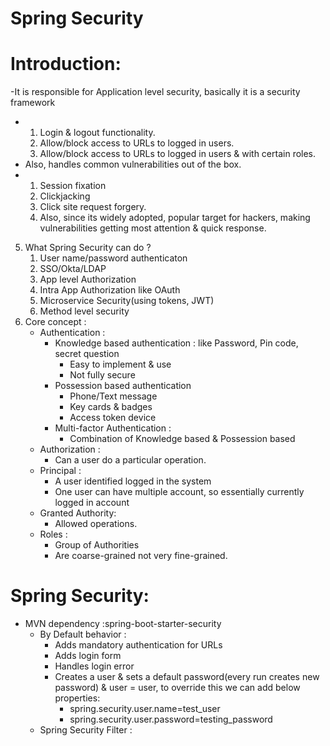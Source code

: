# Spring Security
# Introduction:


-It is responsible for Application level security, basically it is a security framework
- 1. Login & logout functionality.
  2. Allow/block access to URLs to logged in users. 
  3. Allow/block access to URLs to logged in users & with certain roles. 
- Also, handles common vulnerabilities out of the box. 
- 1. Session fixation 
  2. Clickjacking
  3. Click site request forgery. 
  4. Also, since its widely adopted, popular target for hackers, making vulnerabilities getting most attention & quick response. 
5. What Spring Security can do ? 
   1. User name/password authenticaton
   2. SSO/Okta/LDAP
   3. App level Authorization
   4. Intra App Authorization like OAuth
   5. Microservice Security(using tokens, JWT)
   6. Method level security
4. Core concept :
   + Authentication : 
     + Knowledge based authentication : like Password, Pin code, secret question
       + Easy to implement & use
       + Not fully secure
     + Possession based authentication 
       + Phone/Text message
       + Key cards & badges 
       + Access token device
     + Multi-factor Authentication : 
       + Combination of Knowledge based & Possession based
   + Authorization : 
     + Can a user do a particular operation. 
   + Principal : 
     + A user identified logged in the system
     + One user can have multiple account, so essentially currently logged in account
   + Granted Authority: 
     + Allowed operations.
   + Roles : 
     + Group of Authorities
     + Are coarse-grained not very fine-grained.
# Spring Security:
+ MVN dependency :spring-boot-starter-security 
    + By Default behavior : 
      + Adds mandatory authentication for URLs
      + Adds login form
      + Handles login error
      + Creates a user & sets a default password(every run creates new password) & user = user, to override this we can add below properties: 
        + spring.security.user.name=test_user
        + spring.security.user.password=testing_password
    + Spring Security Filter :
